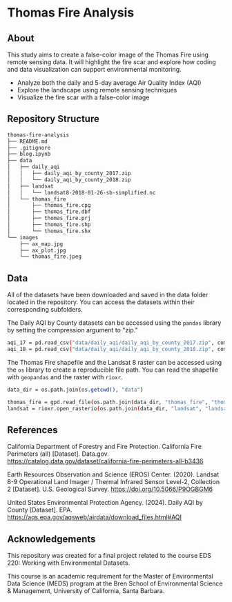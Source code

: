 # Thomas Fire Analysis

## About
This study aims to create a false-color image of the Thomas Fire using remote sensing data. It will highlight the fire scar and explore how coding and data visualization can support environmental monitoring.
- Analyze both the daily and 5-day average Air Quality Index (AQI)
- Explore the landscape using remote sensing techniques
- Visualize the fire scar with a false-color image

## Repository Structure
```bash
thomas-fire-analysis
├── README.md
├── .gitignore
├── blog.ipynb
├── data
│   ├── daily_aqi
│   │   ├── daily_aqi_by_county_2017.zip
│   │   └── daily_aqi_by_county_2018.zip
│   ├── landsat
│   │   └── landsat8-2018-01-26-sb-simplified.nc
│   └── thomas_fire
│       ├── thomas_fire.cpg
│       ├── thomas_fire.dbf
│       ├── thomas_fire.prj
│       ├── thomas_fire.shp
│       └── thomas_fire.shx
└── images
    ├── ax_map.jpg
    ├── ax_plot.jpg
    └── thomas_fire.jpeg
```

## Data
All of the datasets have been downloaded and saved in the data folder located in the repository. You can access the datasets within their corresponding subfolders.

The Daily AQI by County datasets can be accessed using the `pandas` library by setting the compression argument to "zip."
```bash
aqi_17 = pd.read_csv("data/daily_aqi/daily_aqi_by_county_2017.zip", compression = "zip")
aqi_18 = pd.read_csv("data/daily_aqi/daily_aqi_by_county_2018.zip", compression = "zip")
```
The Thomas Fire shapefile and the Landsat 8 raster can be accessed using the `os` library to create a reproducible file path. You can read the shapefile with `geopandas` and the raster with `rioxr`.
```bash
data_dir = os.path.join(os.getcwd(), "data")

thomas_fire = gpd.read_file(os.path.join(data_dir, "thomas_fire", "thomas_fire.shp"))
landsat = rioxr.open_rasterio(os.path.join(data_dir, "landsat", "landsat8-2018-01-26-sb-simplified.nc"))
```

## References
California Department of Forestry and Fire Protection. California Fire Perimeters (all) [Dataset]. Data.gov. https://catalog.data.gov/dataset/california-fire-perimeters-all-b3436

Earth Resources Observation and Science (EROS) Center. (2020). Landsat 8-9 Operational Land Imager / Thermal Infrared Sensor Level-2, Collection 2 [Dataset]. U.S. Geological Survey. https://doi.org/10.5066/P9OGBGM6

United States Environmental Protection Agency. (2024). Daily AQI by County [Dataset]. EPA. https://aqs.epa.gov/aqsweb/airdata/download_files.html#AQI

## Acknowledgements
This repository was created for a final project related to the course EDS 220: Working with Environmental Datasets.

This course is an academic requirement for the Master of Environmental Data Science (MEDS) program at the Bren School of Environmental Science & Management, University of California, Santa Barbara.